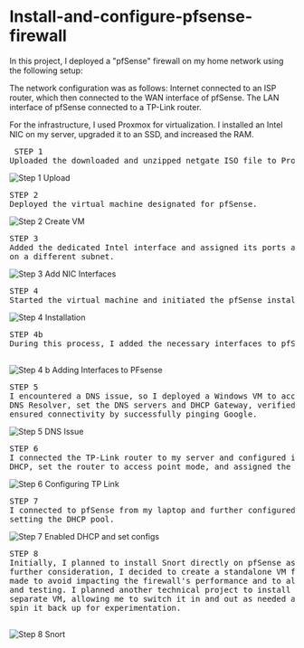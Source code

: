 # Install-and-configure-pfsense-firewall

In this project, I deployed a "pfSense" firewall on my home network using the following setup:

The network configuration was as follows: Internet connected to an ISP router, which then connected to the WAN interface of pfSense. The LAN interface of pfSense connected to a TP-Link router.

For the infrastructure, I used Proxmox for virtualization. I installed an Intel NIC on my server, upgraded it to an SSD, and increased the RAM.


<pre> STEP 1 
Uploaded the downloaded and unzipped netgate ISO file to Proxmox server
</pre>
![Step 1 Upload](https://github.com/user-attachments/assets/e76af91d-e731-4385-bc5f-7e8331808a38)

<pre>
STEP 2
Deployed the virtual machine designated for pfSense.
</pre>
![Step 2 Create VM](https://github.com/user-attachments/assets/f511e165-e0de-400f-a92c-b93fff471db2)


<pre>
STEP 3
Added the dedicated Intel interface and assigned its ports as a bridge, ensuring the LAN was 
on a different subnet.
</pre>
![Step 3 Add NIC Interfaces](https://github.com/user-attachments/assets/e7ac7eed-456f-4ddf-a91d-3b57eb6696cf)


<pre>
STEP 4
Started the virtual machine and initiated the pfSense installation. 
</pre>
![Step 4 Installation](https://github.com/user-attachments/assets/50d83ddc-f11f-494f-984f-c90e216e8109)


<pre>
STEP 4b 
During this process, I added the necessary interfaces to pfSense and configured DHCP.
  </pre>
![Step 4 b Adding Interfaces to PFsense](https://github.com/user-attachments/assets/56bc5279-ae58-4258-add0-7a9bb17e5bfc)


<pre>
STEP 5
I encountered a DNS issue, so I deployed a Windows VM to access pfSense. I enabled the 
DNS Resolver, set the DNS servers and DHCP Gateway, verified all configurations, and 
ensured connectivity by successfully pinging Google.
</pre>
![Step 5 DNS Issue](https://github.com/user-attachments/assets/d55915b5-4c29-4336-a064-090dbfec3f98)


<pre>
STEP 6
I connected the TP-Link router to my server and configured it with a static IP. I disabled 
DHCP, set the router to access point mode, and assigned the gateway to pfSense LAN.
</pre>
![Step 6 Configuring TP Link](https://github.com/user-attachments/assets/e77d512d-5971-44cf-81f0-ed271fc0f4fb)


<pre>
STEP 7
I connected to pfSense from my laptop and further configured it, enabling DHCP for LAN and
setting the DHCP pool.
</pre>
![Step 7 Enabled DHCP and set configs](https://github.com/user-attachments/assets/f2195dd7-eb77-4d40-91bc-038ef47417dd)

  <pre>
STEP 8
Initially, I planned to install Snort directly on pfSense as an addon. However, after
further consideration, I decided to create a standalone VM for Snort. This decision was 
made to avoid impacting the firewall's performance and to allow for flexible deployment 
and testing. I planned another technical project to install and configure Snort in a 
separate VM, allowing me to switch it in and out as needed and easily shut it down and 
spin it back up for experimentation.
  </pre>
![Step 8 Snort](https://github.com/user-attachments/assets/0abc36a0-3174-477c-8193-61731b7166a6)

